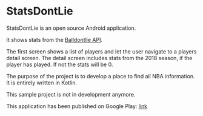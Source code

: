 # StatsDontLie
StatsDontLie is an open source Android application.

It shows stats from the [Balldontlie API](https://www.balldontlie.io/). 

The first screen shows a list of players and let the user navigate to a players detail screen. 
The detail screen includes stats from the 2018 season, if the player has played. If not the stats will be 0.

The purpose of the project is to develop a place to find all NBA information.
It is entirely written in Kotlin. 

This sample project is not in development anymore.

This application has been published on Google Play: [link](https://play.google.com/store/apps/details?id=com.mattiabano.statsdontlie)
